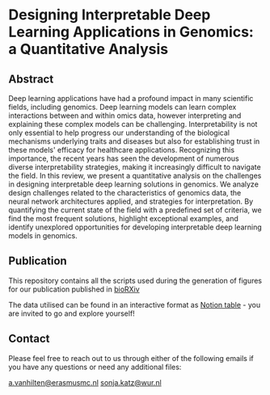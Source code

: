# Designing Interpretable Deep Learning Applications in Genomics: a Quantitative Analysis


## Abstract

Deep learning applications have had a profound impact in many scientific fields, including genomics. Deep learning models can learn complex interactions between and within omics data, however interpreting and explaining these complex  models can be challenging. Interpretability is not only essential to help progress our understanding of the biological mechanisms underlying traits and diseases but also for establishing trust in these models' efficacy for healthcare applications. Recognizing this importance, the recent years has seen the development of numerous diverse interpretability strategies, making it increasingly difficult to navigate the field. In this review, we present a quantitative analysis on the challenges in designing interpretable deep learning solutions in genomics. We analyze design challenges related to the characteristics of genomics data, the neural network architectures applied, and strategies for interpretation. By quantifying the current state of the field with a predefined set of criteria, we find the most frequent solutions, highlight exceptional examples, and identify unexplored opportunities for developing interpretable deep learning models in genomics. 


## Publication

This repository contains all the scripts used during the generation of figures for our publication published in [bioRXiv](https://www.biorxiv.org/)

The data utilised can be found in an interactive format as [Notion table](https://shorturl.at/juRX9) - you are invited to go and explore yourself!

 
## Contact 

Please feel free to reach out to us through either of the following emails if you have any questions or need any additional files:

<a.vanhilten@erasmusmc.nl>
<sonja.katz@wur.nl>